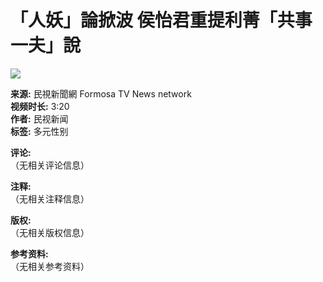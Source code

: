 # 「人妖」論掀波 侯怡君重提利菁「共事一夫」說

![](https://i.ytimg.com/an/2VmWn8dAqkzlQqvy02E1PA/featured_channel.jpg?v=62c39c40)

**来源:** 民視新聞網 Formosa TV News network  
**视频时长:** 3:20  
**作者:** 民视新闻  
**标签:** 多元性别

**评论:**  
（无相关评论信息）

**注释:**  
（无相关注释信息）

**版权:**  
（无相关版权信息）

**参考资料:**  
（无相关参考资料）
<!-- tcd_original_link https://www.youtube.com/watch?v=Owp2oOwCC8w -->
